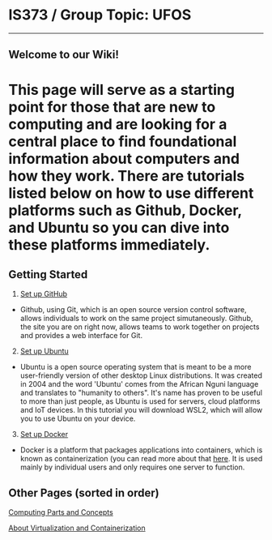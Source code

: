 # IS373 / Group Topic: UFOS
***
## Welcome to our Wiki! 
# This page will serve as a starting point for those that are new to computing and are looking for a central place to find foundational information about computers and how they work. There are tutorials listed below on how to use different platforms such as Github, Docker, and Ubuntu so you can dive into these platforms immediately.
## Getting Started
1. [Set up GitHub](git-github.md)
- Github, using Git, which is an open source version control software, allows individuals to work on the same project simutaneously. Github, the site you are on right now, allows teams to work together on projects and provides a web interface for Git. 
2. [Set up Ubuntu](setup-ubuntu.md)
- Ubuntu is a open source operating system that is meant to be a more user-friendly version of other desktop Linux distributions. It was created in 2004 and the word 'Ubuntu' comes from the African Nguni language and translates to "humanity to others". It's name has proven to be useful to more than just people, as Ubuntu is used for servers, cloud platforms and IoT devices. In this tutorial you will download WSL2, which will allow you to use Ubuntu on your device. 
3. [Set up Docker](about-docker.md)
- Docker is a platform that packages applications into containers, which is known as containerization (you can read more about that [here](virtualization-containerization.md). It is used mainly by individual users and only requires one server to function. 

## Other Pages (sorted in order)

[Computing Parts and Concepts](about-computers-etc.md)

[About Virtualization and Containerization](virtualization-containerization.md)


